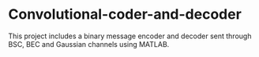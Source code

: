 # Convolutional-coder-and-decoder
This project includes a binary message encoder and decoder sent through BSC, BEC and Gaussian channels using MATLAB.
